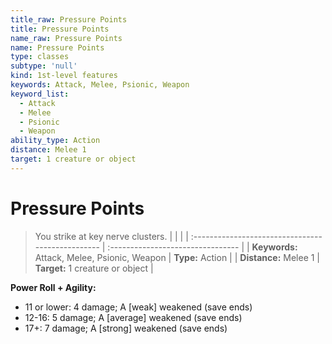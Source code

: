 ```yaml
---
title_raw: Pressure Points
title: Pressure Points
name_raw: Pressure Points
name: Pressure Points
type: classes
subtype: 'null'
kind: 1st-level features
keywords: Attack, Melee, Psionic, Weapon
keyword_list:
  - Attack
  - Melee
  - Psionic
  - Weapon
ability_type: Action
distance: Melee 1
target: 1 creature or object
---
```


# Pressure Points

> You strike at key nerve clusters.
> |  |  |
> | :\------------------------------------------------ | :-------------------------------- |
> | **Keywords:** Attack, Melee, Psionic, Weapon | **Type:** Action |
> | **Distance:** Melee 1 | **Target:** 1 creature or object |

**Power Roll + Agility:**

- 11 or lower: 4 damage; A \[weak\] weakened (save ends)
- 12-16: 5 damage; A \[average\] weakened (save ends)
- 17+: 7 damage; A \[strong\] weakened (save ends)
